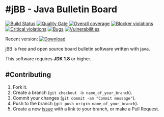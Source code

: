 #jBB - Java Bulletin Board
=================================
[![Build Status](http://vps289371.ovh.net:8000/buildStatus/icon?job=jBB-build-feature_hazelcast-failover_0.10.0_20171126)](http://vps289371.ovh.net:8000/job/jBB-build-feature_hazelcast-failover_0.10.0_20171126/) 
[![Quality Gate](http://vps289371.ovh.net:9000/api/badges/gate?key=org.jbb:jbb-parent:0.10.0-hazelcast-failover-SNAPSHOT)](http://vps289371.ovh.net:9000/dashboard?id=org.jbb%3Ajbb-parent%3A0.10.0-hazelcast-failover-SNAPSHOT)
[![Overall coverage](http://vps289371.ovh.net:9000/api/badges/measure?key=org.jbb:jbb-parent:0.10.0-hazelcast-failover-SNAPSHOT&metric=coverage&blinking=true)](http://vps289371.ovh.net:9000/dashboard?id=org.jbb%3Ajbb-parent%3A0.10.0-hazelcast-failover-SNAPSHOT) 
[![Blocker violations](http://vps289371.ovh.net:9000/api/badges/measure?key=org.jbb:jbb-parent:0.10.0-hazelcast-failover-SNAPSHOT&metric=blocker_violations&blinking=true)](http://vps289371.ovh.net:9000/dashboard?id=org.jbb%3Ajbb-parent%3A0.10.0-hazelcast-failover-SNAPSHOT) 
[![Critical violations](http://vps289371.ovh.net:9000/api/badges/measure?key=org.jbb:jbb-parent:0.10.0-hazelcast-failover-SNAPSHOT&metric=critical_violations&blinking=true)](http://vps289371.ovh.net:9000/dashboard?id=org.jbb%3Ajbb-parent%3A0.10.0-hazelcast-failover-SNAPSHOT) 
[![Bugs](http://vps289371.ovh.net:9000/api/badges/measure?key=org.jbb:jbb-parent:0.10.0-hazelcast-failover-SNAPSHOT&metric=bugs&blinking=true)](http://vps289371.ovh.net:9000/dashboard?id=org.jbb%3Ajbb-parent%3A0.10.0-hazelcast-failover-SNAPSHOT) 
[![Vulnerabilities](http://vps289371.ovh.net:9000/api/badges/measure?key=org.jbb:jbb-parent:0.10.0-hazelcast-failover-SNAPSHOT&metric=vulnerabilities&blinking=true)](http://vps289371.ovh.net:9000/dashboard?id=org.jbb%3Ajbb-parent%3A0.10.0-hazelcast-failover-SNAPSHOT)

Recent version: [ ![Download](https://api.bintray.com/packages/project-jbb/jbb-releases/jBB/images/download.svg) ](https://bintray.com/project-jbb/jbb-releases/jBB/_latestVersion)

jBB is free and open source board bulletin software written with java.


This software requires **JDK 1.8** or higher.

#Contributing
------------

1. Fork it.
2. Create a branch (`git checkout -b name_of_your_branch`).
3. Commit your changes (`git commit -am "Commit message"`).
4. Push to the branch (`git push origin name_of_your_branch`).
5. Create a new [issue](https://github.com/jbb-project/jbb/issues/new) with a link to your branch, or make a Pull Request.
